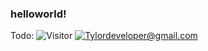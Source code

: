 ### helloworld!
 Todo: 
![Visitor](https://visitor-badge.laobi.icu/badge?page_id=Tylordev)
<a href="mailto:Tylordeveloper@gmail.com">![Tylordeveloper@gmail.com](https://img.shields.io/badge/Gmail-D14836?style=for-the-badge&logo=gmail&logoColor=white)</a>
